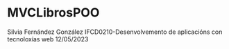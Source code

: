 # MVCLibrosPOO  
Silvia Fernández González
IFCD0210-Desenvolvemento de aplicacións con tecnoloxías web
12/05/2023
